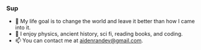 ### Sup
- 🔭 My life goal is to change the world and leave it better than how I came into it.
- 🌱 I enjoy physics, ancient history, sci fi, reading books, and coding.
- 📫 You can contact me at aidenrandev@gmail.com.

<!--
**AidenRand/AidenRand** is a ✨ _special_ ✨ repository because its `README.md` (this file) appears on your GitHub profile.

Here are some ideas to get you started:

- 🔭 I’m currently working on ...
- 🌱 I’m currently learning ...
- 👯 I’m looking to collaborate on ...
- 🤔 I’m looking for help with ...
- 💬 Ask me about ...
- 📫 How to reach me: ...
- 😄 Pronouns: ...
- ⚡ Fun fact: ...
-->
